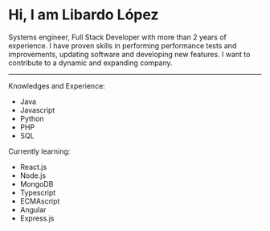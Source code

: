 <h1>Hi, I am Libardo López</h1>

Systems engineer, Full Stack Developer with more than 2 years of experience. I have proven skills in performing performance tests and improvements, updating software and developing new features. I want to contribute to a dynamic and expanding company.

  
---

Knowledges and Experience:

- Java
- Javascript
- Python
- PHP
- SQL

Currently learning:

- React.js
- Node.js
- MongoDB
- Typescript
- ECMAscript
- Angular
- Express.js
